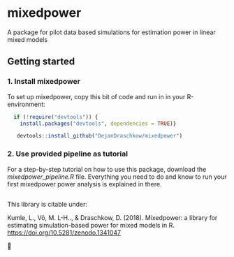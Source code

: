 # mixedpower

A package for pilot data based simulations for estimation power in linear mixed models

## Getting started

### 1. Install mixedpower

To set up mixedpower, copy this bit of code and run in in your R-environment:

```R
  if (!require("devtools")) {
    install.packages("devtools", dependencies = TRUE)}

   devtools::install_github("DejanDraschkow/mixedpower")
```

### 2. Use provided pipeline as tutorial 

For a step-by-step tutorial on how to use this package, download the _mixedpower_pipeline.R_ file.
Everything you need to do and know to run your first mixedpower power analysis is explained in there.


##
This library is citable under:

Kumle, L., Võ, M. L-H.., & Draschkow, D. (2018). Mixedpower: a library for estimating simulation-based power for mixed models in R. https://doi.org/10.5281/zenodo.1341047


:hatched_chick:
